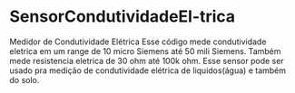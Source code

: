 # SensorCondutividadeEl-trica
Medidor de Condutividade Elétrica 
Esse código mede condutividade eletrica  em um range de 10 micro Siemens até  50 mili Siemens.
Também  mede resistencia eletrica de 30 ohm até 100k ohm.
Esse sensor pode ser usado pra medição de condutividade  elétrica de liquidos(água) e também do solo.
